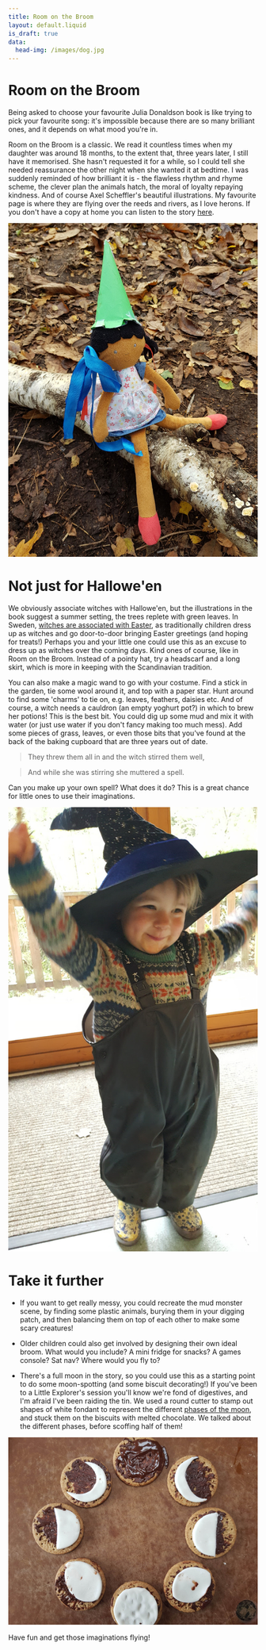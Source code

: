 ```yaml
---
title: Room on the Broom
layout: default.liquid
is_draft: true
data:
  head-img: /images/dog.jpg
---
```

# Room on the Broom

Being asked to choose your favourite Julia Donaldson book is like trying to pick your favourite song: it's impossible because there are so many brilliant ones, and it depends on what mood you're in. 

Room on the Broom is a classic. We read it countless times when my daughter was around 18 months, to the extent that, three years later, I still have it memorised. She hasn't requested it for a while, so I could tell she needed reassurance the other night when she wanted it at bedtime. I was suddenly reminded of how brilliant it is - the flawless rhythm and rhyme scheme, the clever plan the animals hatch, the moral of loyalty repaying kindness. And of course Axel Scheffler's beautiful illustrations. My favourite page is where they are flying over the reeds and rivers, as I love herons. If you don't have a copy at home you can listen to the story [here](https://www.youtube.com/watch?v=jCnY5ju15oY).

![](/images/witch.jpg)

# Not just for Hallowe'en

We obviously associate witches with Hallowe'en, but the illustrations in the book suggest a summer setting, the trees replete with green leaves. In Sweden, [witches are associated with Easter](https://www.thelocal.se/20110421/3525), as traditionally children dress up as witches and go door-to-door bringing Easter greetings (and hoping for treats!) Perhaps you and your little one could use this as an excuse to dress up as witches over the coming days. Kind ones of course, like in Room on the Broom. Instead of a pointy hat, try a headscarf and a long skirt, which is more in keeping with the Scandinavian tradition. 

You can also make a magic wand to go with your costume. Find a stick in the garden, tie some wool around it, and top with a paper star. Hunt around to find some 'charms' to tie on, e.g. leaves, feathers, daisies etc. And of course, a witch needs a cauldron (an empty yoghurt pot?) in which to brew her potions! This is the best bit. You could dig up some mud and mix it with water (or just use water if you don't fancy making too much mess). Add some pieces of grass, leaves, or even those bits that you've found at the back of the baking cupboard that are three years out of date. 

>They threw them all in and the witch stirred them well,

>And while she was stirring she muttered a spell.

Can you make up your own spell? What does it do? This is a great chance for little ones to use their imaginations. 

![](/images/Ionawitch.jpg)

# Take it further

* If you want to get really messy, you could recreate the mud monster scene, by finding some plastic animals, burying them in your digging patch, and then balancing them on top of each other to make some scary creatures! 

* Older children could also get involved by designing their own ideal broom. What would you include? A mini fridge for snacks? A games console? Sat nav? Where would you fly to? 

* There's a full moon in the story, so you could use this as a starting point to do some moon-spotting (and some biscuit decorating!) If you've been to a Little Explorer's session you'll know we're fond of digestives, and I'm afraid I've been raiding the tin. We used a round cutter to stamp out shapes of white fondant to represent the different [phases of the moon](https://www.natgeokids.com/uk/discover/science/space/the-phases-of-the-moon/), and stuck them on the biscuits with melted chocolate. We talked about the different phases, before scoffing half of them! 

![](/images/moonbiscuits.jpg)

Have fun and get those imaginations flying! 


